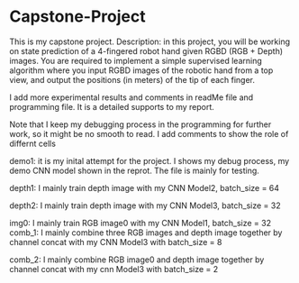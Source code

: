 # Capstone-Project
This is my capstone project. 
Description: in this project, you will be working on state prediction of a 4-fingered robot hand given RGBD (RGB + Depth) images. You are required to implement a simple supervised learning algorithm where you input RGBD images of the robotic hand from a top view, and output the positions (in meters) of the tip of each finger. 

I add more experimental results and comments in readMe file and programming file. It is a detailed supports to my report.

Note that I keep my debugging process in the programming for further work, so it might be no smooth to read. I add comments to show the role of differnt cells

demo1: it is my inital attempt for the project. I shows my debug process, my demo CNN model shown in the reprot. The file is mainly for testing.

depth1: I mainly train depth image with my CNN Model2, batch_size = 64

depth2: I mainly train depth image with my CNN Model3, batch_size = 32

img0: I mainly train RGB image0 with my CNN Model1, batch_size = 32
comb_1: I mainly combine three RGB images and depth image together by channel concat with my CNN Model3 with batch_size = 8

comb_2: I mainly combine RGB image0 and depth image together by channel concat with my cnn Model3 with batch_size = 2


